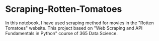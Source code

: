 # Scraping-Rotten-Tomatoes

In this notebook, I have used scraping method for movies in the "Rotten Tomatoes" website. This project based on "Web Scraping and API Fundamentals in Python" course of 365 Data Science.
